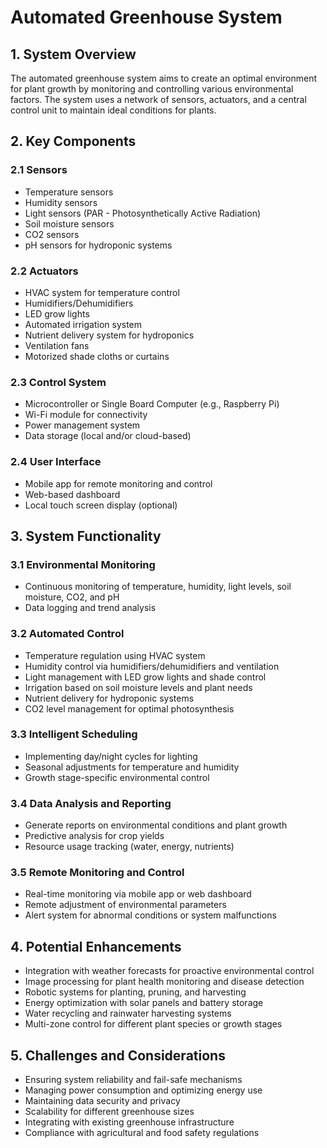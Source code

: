 # Automated Greenhouse System

## 1. System Overview

The automated greenhouse system aims to create an optimal environment for plant growth by monitoring and controlling various environmental factors. The system uses a network of sensors, actuators, and a central control unit to maintain ideal conditions for plants.

## 2. Key Components

### 2.1 Sensors
- Temperature sensors
- Humidity sensors
- Light sensors (PAR - Photosynthetically Active Radiation)
- Soil moisture sensors
- CO2 sensors
- pH sensors for hydroponic systems

### 2.2 Actuators
- HVAC system for temperature control
- Humidifiers/Dehumidifiers
- LED grow lights
- Automated irrigation system
- Nutrient delivery system for hydroponics
- Ventilation fans
- Motorized shade cloths or curtains

### 2.3 Control System
- Microcontroller or Single Board Computer (e.g., Raspberry Pi)
- Wi-Fi module for connectivity
- Power management system
- Data storage (local and/or cloud-based)

### 2.4 User Interface
- Mobile app for remote monitoring and control
- Web-based dashboard
- Local touch screen display (optional)

## 3. System Functionality

### 3.1 Environmental Monitoring
- Continuous monitoring of temperature, humidity, light levels, soil moisture, CO2, and pH
- Data logging and trend analysis

### 3.2 Automated Control
- Temperature regulation using HVAC system
- Humidity control via humidifiers/dehumidifiers and ventilation
- Light management with LED grow lights and shade control
- Irrigation based on soil moisture levels and plant needs
- Nutrient delivery for hydroponic systems
- CO2 level management for optimal photosynthesis

### 3.3 Intelligent Scheduling
- Implementing day/night cycles for lighting
- Seasonal adjustments for temperature and humidity
- Growth stage-specific environmental control

### 3.4 Data Analysis and Reporting
- Generate reports on environmental conditions and plant growth
- Predictive analysis for crop yields
- Resource usage tracking (water, energy, nutrients)

### 3.5 Remote Monitoring and Control
- Real-time monitoring via mobile app or web dashboard
- Remote adjustment of environmental parameters
- Alert system for abnormal conditions or system malfunctions

## 4. Potential Enhancements

- Integration with weather forecasts for proactive environmental control
- Image processing for plant health monitoring and disease detection
- Robotic systems for planting, pruning, and harvesting
- Energy optimization with solar panels and battery storage
- Water recycling and rainwater harvesting systems
- Multi-zone control for different plant species or growth stages

## 5. Challenges and Considerations

- Ensuring system reliability and fail-safe mechanisms
- Managing power consumption and optimizing energy use
- Maintaining data security and privacy
- Scalability for different greenhouse sizes
- Integrating with existing greenhouse infrastructure
- Compliance with agricultural and food safety regulations
